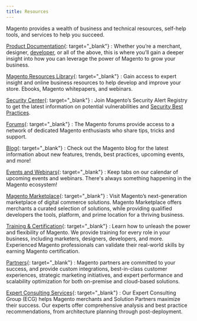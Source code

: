 ```yaml
---
title: Resources
---
```


Magento provides a wealth of business and technical resources, self-help tools, and services to help you succeed.

[Product Documentation][1]{: target="_blank"}
:  Whether you’re a merchant, designer, [developer][2], or all of the above, this is where you’ll gain a deeper insight into how you can leverage the power of Magento to grow your business.

[Magento Resources Library][3]{: target="_blank"}
:  Gain access to expert insight and online business resources to help develop and improve your store. Ebooks, Magento whitepapers, and webinars.

[Security Center][4]{: target="_blank"}
:  Join Magento’s Security Alert Registry to get the latest information on potential vulnerabilities and [Security Best Practices][5].

[Forums][6]{: target="_blank"}
:  The Magento forums provide access to a network of dedicated Magento enthusiasts who share tips, tricks and support.

[Blog][7]{: target="_blank"}
:  Check out the Magento blog for the latest information about new features, trends, best practices, upcoming events, and more!

[Events and Webinars][8]{: target="_blank"}
:  Keep tabs on our calendar of upcoming events and webinars. There's always something happening in the Magento ecosystem!

[Magento Marketplace][9]{: target="_blank"}
:  Visit Magento’s next-generation marketplace of digital commerce solutions. Magento Marketplace offers merchants a curated selection of solutions, while providing qualified developers the tools, platform, and prime location for a thriving business.

[Training &amp; Certification][10]{: target="_blank"}
:  Learn how to unleash the power and flexibility of Magento. We provide training for every role in your business, including marketers, designers, developers, and more. Experienced Magento professionals can validate their real-world skills by earning Magento certification. [][11]

[Partners][12]{: target="_blank"}
:  Magento partners are committed to your success, and provide custom integrations, best-in-class customer experiences, strategic marketing initiatives, and expert performance and scalability optimization for both on-premise and cloud-based solutions.

[Expert Consulting Services][13]{: target="_blank"}
:  Our Expert Consulting Group (ECG) helps Magento merchants and Solution Partners maximize their success. Our experts offer comprehensive analysis and best practice recommendations, from architecture planning through post-deployment.

[1]: https://magento.com/technical-resources
[2]: http://devdocs.magento.com/
[3]: https://magento.com/resources
[4]: http://magento.com/security
[5]: https://magento.com/security/best-practices/security-best-practices
[6]: https://community.magento.com/
[7]: http://magento.com/blog
[8]: https://magento.com/company/events
[9]: https://marketplace.magento.com/
[10]: https://u.magento.com/
[11]: http://go.magento.com/webinars/
[12]: https://magento.com/partners
[13]: https://magento.com/services
